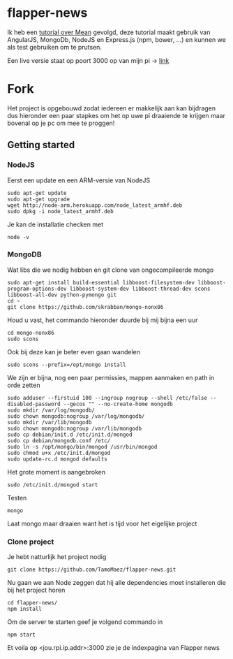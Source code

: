# flapper-news 

Ik heb een [tutorial over Mean](https://thinkster.io/mean-stack-tutorial/) gevolgd, deze tutorial maakt gebruik van AngularJS, MongoDb, NodeJS en Express.js (npm, bower, ...) en kunnen we als test gebruiken om te prutsen.

Een live versie staat op poort 3000 op van mijn pi -> [link](https://81.164.88.90:3000)

# Fork

Het project is opgebouwd zodat iedereen er makkelijk aan kan bijdragen dus hieronder een paar stapkes om het op uwe pi draaiende te krijgen maar bovenal op je pc om mee te proggen! 

## Getting started

### NodeJS

Eerst een update en een ARM-versie van NodeJS
```
sudo apt-get update
sudo apt-get upgrade
wget http://node-arm.herokuapp.com/node_latest_armhf.deb 
sudo dpkg -i node_latest_armhf.deb
```

Je kan de installatie checken met 
```
node -v
```

### MongoDB

Wat libs die we nodig hebben en git clone van ongecompileerde mongo
```
sudo apt-get install build-essential libboost-filesystem-dev libboost-program-options-dev libboost-system-dev libboost-thread-dev scons libboost-all-dev python-pymongo git
cd ~
git clone https://github.com/skrabban/mongo-nonx86
```

Houd u vast, het commando hieronder duurde bij mij bijna een uur
```
cd mongo-nonx86
sudo scons
```

Ook bij deze kan je beter even gaan wandelen
```
sudo scons --prefix=/opt/mongo install
```

We zijn er bijna, nog een paar permissies, mappen aanmaken en path in orde zetten
```
sudo adduser --firstuid 100 --ingroup nogroup --shell /etc/false --disabled-password --gecos "" --no-create-home mongodb
sudo mkdir /var/log/mongodb/
sudo chown mongodb:nogroup /var/log/mongodb/
sudo mkdir /var/lib/mongodb
sudo chown mongodb:nogroup /var/lib/mongodb
sudo cp debian/init.d /etc/init.d/mongod
sudo cp debian/mongodb.conf /etc/
sudo ln -s /opt/mongo/bin/mongod /usr/bin/mongod
sudo chmod u+x /etc/init.d/mongod
sudo update-rc.d mongod defaults
```

Het grote moment is aangebroken
```
sudo /etc/init.d/mongod start
```

Testen
```
mongo
```

Laat mongo maar draaien want het is tijd voor het eigelijke project

### Clone project

Je hebt natturlijk het project nodig
```
git clone https://github.com/TamoMaez/flapper-news.git
```

Nu gaan we aan Node zeggen dat hij alle dependencies moet installeren die bij het project horen
```
cd flapper-news/ 
npm install
```

Om de server te starten geef je volgend commando in
```
npm start
```

Et voila op  &lt;jou.rpi.ip.addr&gt;:3000 zie je de indexpagina van Flapper news
